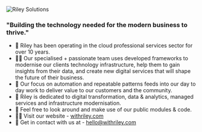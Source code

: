 ![Riley Solutions](https://c.na39.content.force.com/servlet/servlet.ImageServer?id=0150L00000B0QGLQA3&oid=00DE0000000c48tMAA)

### "Building the technology needed for the modern business to thrive."

- 🌱 Riley has been operating in the cloud professional services sector for over 10 years.
- 🙋‍♀️ Our specialised + passionate team uses developed frameworks to modernise our clients technology infrastructure, help them to gain insights from their data, and create new digital services that will shape the future of their business.
- 🎡 Our focus on automation and repeatable patterns feeds into our day to day work to deliver value to our customers and the community.
- 🧙 Riley is dedicated to digital transformation, data & analytics, managed services and infrastructure modernisation. 
- 🌈 Feel free to look around and make use of our public modules & code.
- 👩‍💻 Visit our website - [withriley.com](https://withriley.com)
- 📧 Get in contact with us at - [hello@withriley.com](mailto:hello@withriley.com)

<!--
Made with 🖤
🙇‍♂️🎤⬇️
-->
